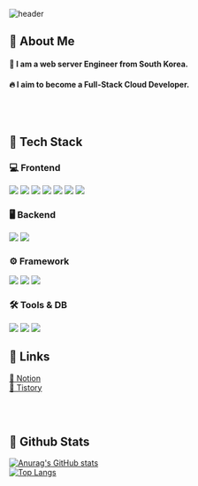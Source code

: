 ![header](https://capsule-render.vercel.app/api?type=waving&color=gradient&height=300&section=header&text=Hi%20this%20is%20jin's%20github%F0%9F%A4%97)


<div>
  <!--Body-->
  
  ## 👀 About Me
  #### :raising_hand: I am a web server Engineer from South Korea.<br/>
  #### 🔥 I aim to become a **Full-Stack Cloud Developer**.<br/>  
  <br/>
  <br/>
  
  ## 🧱 Tech Stack


  ### 💻 Frontend
  <img src="https://img.shields.io/badge/JavaScript-F7DF1E?style=flat-square&logo=JavaScript&logoColor=white"/>
  <img src="https://img.shields.io/badge/jQuery-0769AD?style=flat-square&logo=jquery&logoColor=white"/>
  <img src="https://img.shields.io/badge/HTML5-E34F26?style=flat-square&logo=HTML5&logoColor=white"/>
  <img src="https://img.shields.io/badge/CSS3-1572B6?style=flat-square&logo=CSS3&logoColor=white"/>
  <img src="https://img.shields.io/badge/React-61DAFB?style=flat-square&logo=React&logoColor=white"/>
  <img src="https://img.shields.io/badge/Next.js-000000?style=flat-square&logo=Next.js&logoColor=white"/>
  <img src="https://img.shields.io/badge/TypeScript-3178C6?style=flat-square&logo=TypeScript&logoColor=white"/>

  
  ### 🖥️ Backend
  <img src="https://img.shields.io/badge/Java-007396?style=flat-square&logo=OpenJDK&logoColor=white"/>
  <img src="https://img.shields.io/badge/JSP-007396?style=flat-square&logo=java&logoColor=white"/>
  
  ### ⚙️ Framework
  <img src="https://img.shields.io/badge/Spring-6DB33F?style=flat-square&logo=Spring&logoColor=white"/>
  <img src="https://img.shields.io/badge/SpringBoot-6DB33F?style=flat-square&logo=SpringBoot&logoColor=white"/>
  <img src="https://img.shields.io/badge/React-61DAFB?style=flat-square&logo=React&logoColor=white"/>
  
  ### 🛠 Tools & DB
  <img src="https://img.shields.io/badge/STS-6DB33F?style=flat-square&logo=Spring&logoColor=white"/>
  <img src="https://img.shields.io/badge/SQL Developer-F80000?style=flat-square&logo=Oracle&logoColor=white"/>
  <img src="https://img.shields.io/badge/Oracle-F80000?style=flat-square&logo=Oracle&logoColor=white"/>

  ## 🔗 Links
  [📘 Notion](https://www.notion.so/MY-BOARD-155457fc0c608019993ad81e4140c4ea)  
  [📝 Tistory](https://djseo98.tistory.com/)


  <br/>
  <br/>
  
  ## 🤔 Github Stats
  [![Anurag's GitHub stats](https://github-readme-stats.vercel.app/api?username=eastjin616)](https://github.com/anuraghazra/github-readme-stats)
  <br/>
  [![Top Langs](https://github-readme-stats.vercel.app/api/top-langs/?username=eastjin616)](https://github.com/anuraghazra/github-readme-stats)
  
</div>



<!--
**eastjin616/eastjin616** is a ✨ _special_ ✨ repository because its `README.md` (this file) appears on your GitHub profile.

Here are some ideas to get you started:

- 🔭 I’m currently working on ...
- 🌱 I’m currently learning ...
- 👯 I’m looking to collaborate on ...
- 🤔 I’m looking for help with ...
- 💬 Ask me about ...
- 📫 How to reach me: ...
- 😄 Pronouns: ...
- ⚡ Fun fact: ...
-->
